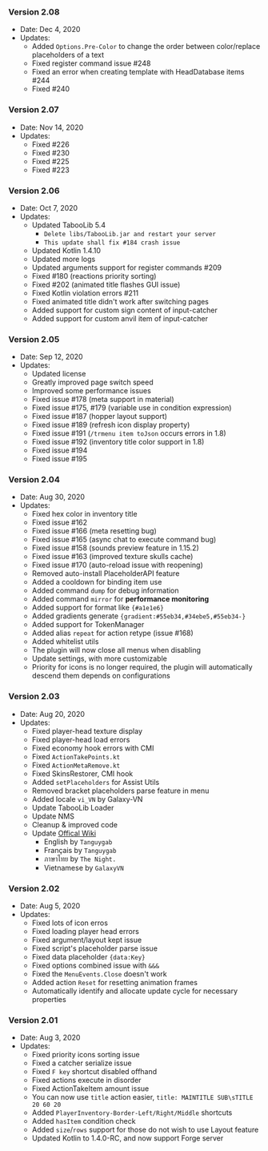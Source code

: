 ### Version 2.08
- Date: Dec 4, 2020
- Updates:
  - Added `Options.Pre-Color` to change the order between color/replace placeholders of a text
  - Fixed register command issue #248
  - Fixed an error when creating template with HeadDatabase items #244
  - Fixed #240
### Version 2.07
- Date: Nov 14, 2020
- Updates:
  - Fixed #226
  - Fixed #230
  - Fixed #225
  - Fixed #223
 
### Version 2.06
- Date: Oct 7, 2020
- Updates:
  - Updated TabooLib 5.4
    - `Delete libs/TabooLib.jar and restart your server`
    - `This update shall fix #184 crash issue`
  - Updated Kotlin 1.4.10
  - Updated more logs
  - Updated arguments support for register commands #209
  - Fixed #180 (reactions priority sorting)
  - Fixed #202 (animated title flashes GUI issue)
  - Fixed Kotlin violation errors #211
  - Fixed animated title didn't work after switching pages
  - Added support for custom sign content of input-catcher
  - Added support for custom anvil item of input-catcher

### Version 2.05
- Date: Sep 12, 2020
- Updates:
  - Updated license
  - Greatly improved page switch speed
  - Improved some performance issues
  - Fixed issue #178 (meta support in material)
  - Fixed issue #175, #179 (variable use in condition expression)
  - Fixed issue #187 (hopper layout support)
  - Fixed issue #189 (refresh icon display property)
  - Fixed issue #191 (`/trmenu item toJson` occurs errors in 1.8)
  - Fixed issue #192 (inventory title color support in 1.8)
  - Fixed issue #194
  - Fixed issue #195

### Version 2.04
- Date: Aug 30, 2020
- Updates:
  - Fixed hex color in inventory title
  - Fixed issue #162
  - Fixed issue #166 (meta resetting bug)
  - Fixed issue #165 (async chat to execute command bug)
  - Fixed issue #158 (sounds preview feature in 1.15.2)
  - Fixed issue #163 (improved texture skulls cache)
  - Fixed issue #170 (auto-reload issue with reopening)
  - Removed auto-install PlaceholderAPI feature
  - Added a cooldown for binding item use
  - Added command `dump` for debug information
  - Added command `mirror` for **performance monitoring**
  - Added support for format like `{#a1e1e6}`
  - Added gradients generate `{gradient:#55eb34,#34ebe5,#55eb34-}`
  - Added support for TokenManager
  - Added alias `repeat` for action retype (issue #168)
  - Added whitelist utils
  - The plugin will now close all menus when disabling
  - Update settings, with more customizable
  - Priority for icons is no longer required, the plugin will automatically descend them depends on configurations

### Version 2.03
- Date: Aug 20, 2020
- Updates:
  - Fixed player-head texture display
  - Fixed player-head load errors
  - Fixed economy hook errors with CMI
  - Fixed `ActionTakePoints.kt`
  - Fixed `ActionMetaRemove.kt`
  - Fixed SkinsRestorer, CMI hook
  - Added `setPlaceholders` for Assist Utils
  - Removed bracket placeholders parse feature in menu
  - Added locale `vi_VN` by Galaxy-VN
  - Update TabooLib Loader
  - Update NMS
  - Cleanup & improved code
  - Update [Offical Wiki](https://trmenu.trixey.cc/)
    - English by `Tanguygab`
    - Français by `Tanguygab`
    - ภาษาไทย by `The Night.`
    - Vietnamese by `GalaxyVN`

### Version 2.02
- Date: Aug 5, 2020
- Updates:
  - Fixed lots of icon erros
  - Fixed loading player head errors
  - Fixed argument/layout kept issue
  - Fixed script's placeholder parse issue
  - Fixed data placeholder `{data:Key}`
  - Fixed options combined issue with `&&&`
  - Fixed the `MenuEvents.Close` doesn't work
  - Added action `Reset` for resetting animation frames
  - Automatically identify and allocate update cycle for necessary properties

### Version 2.01
- Date: Aug 3, 2020
- Updates:
  - Fixed priority icons sorting issue
  - Fixed a catcher serialize issue
  - Fixed `F key` shortcut disabled offhand
  - Fixed actions execute in disorder
  - Fixed ActionTakeItem amount issue
  - You can now use `title` action easier, `title: MAINTITLE SUB\sTITLE 20 60 20`
  - Added `PlayerInventory-Border-Left/Right/Middle` shortcuts
  - Added `hasItem` condition check
  - Added `size`/`rows` support for those do not wish to use Layout feature
  - Updated Kotlin to 1.4.0-RC, and now support Forge server